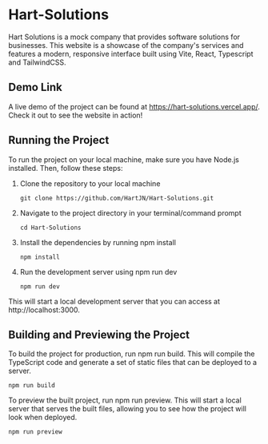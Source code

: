 # Hart-Solutions

Hart Solutions is a mock company that provides software solutions for businesses. This website is a showcase of the company's services and features a modern, responsive interface built using Vite, React, Typescript and TailwindCSS.

## Demo Link

A live demo of the project can be found at https://hart-solutions.vercel.app/. Check it out to see the website in action!

## Running the Project

To run the project on your local machine, make sure you have Node.js installed. Then, follow these steps:

1. Clone the repository to your local machine

    ```
    git clone https://github.com/HartJN/Hart-Solutions.git
    ```

2. Navigate to the project directory in your terminal/command prompt

    ```
    cd Hart-Solutions
    ```

3. Install the dependencies by running npm install

    ```
    npm install
    ```

4. Run the development server using npm run dev

    ```
    npm run dev
    ```

This will start a local development server that you can access at http://localhost:3000.

## Building and Previewing the Project

To build the project for production, run npm run build. This will compile the TypeScript code and generate a set of static files that can be deployed to a server.

```
npm run build
```

To preview the built project, run npm run preview. This will start a local server that serves the built files, allowing you to see how the project will look when deployed.

```
npm run preview
```
